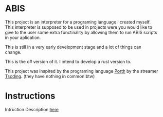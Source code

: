 ABIS
====
This project is an interpreter for a programing language i created myself.
This interpreter is supposed to be used in projects were you would like to give to the user some extra functinality by allowing them to run ABIS scripts in your aplication.

This is still in a very early development stage and a lot of things can change.

This is the c# version of it. I intend to develop a rust version to.

This project was inspired by the programing language [Porth](https://gitlab.com/tsoding/porth) by the streamer [Tsoding](twitch.tv/tsoding). (they have nothing in common btw)

# Instructions

Intruction Description [here](https://github.com/Daniel7Sly/ABIS/blob/master/ABIS%20Actions.md)
